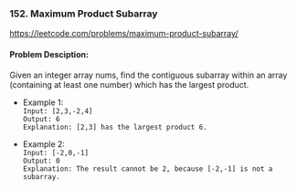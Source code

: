 ### 152. Maximum Product Subarray<br>
https://leetcode.com/problems/maximum-product-subarray/
<br>
#### Problem Desciption:
Given an integer array nums, find the contiguous subarray within an array (containing at least one number) which has the largest product.

- Example 1:<br>
`Input: [2,3,-2,4]`<br>
`Output: 6`<br>
`Explanation: [2,3] has the largest product 6.`


- Example 2:<br>
`Input: [-2,0,-1]`<br>
`Output: 0`<br>
`Explanation: The result cannot be 2, because [-2,-1] is not a subarray.`
